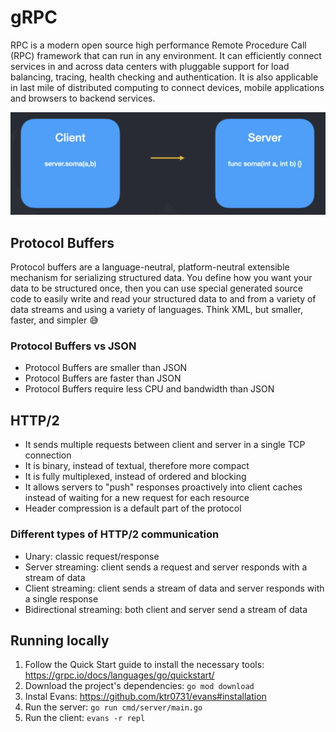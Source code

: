 # gRPC

RPC is a modern open source high performance Remote Procedure Call (RPC) framework that can run in any environment. It can efficiently connect services in and across data centers with pluggable support for load balancing, tracing, health checking and authentication. It is also applicable in last mile of distributed computing to connect devices, mobile applications and browsers to backend services.

![RPC diagram](./docs/images/rpc.png)

## Protocol Buffers

Protocol buffers are a language-neutral, platform-neutral extensible mechanism for serializing structured data. You define how you want your data to be structured once, then you can use special generated source code to easily write and read your structured data to and from a variety of data streams and using a variety of languages. Think XML, but smaller, faster, and simpler 😅

### Protocol Buffers vs JSON

- Protocol Buffers are smaller than JSON
- Protocol Buffers are faster than JSON
- Protocol Buffers require less CPU and bandwidth than JSON

## HTTP/2

- It sends multiple requests between client and server in a single TCP connection
- It is binary, instead of textual, therefore more compact
- It is fully multiplexed, instead of ordered and blocking
- It allows servers to "push" responses proactively into client caches instead of waiting for a new request for each resource
- Header compression is a default part of the protocol

### Different types of HTTP/2 communication

- Unary: classic request/response
- Server streaming: client sends a request and server responds with a stream of data
- Client streaming: client sends a stream of data and server responds with a single response
- Bidirectional streaming: both client and server send a stream of data

## Running locally

1. Follow the Quick Start guide to install the necessary tools: https://grpc.io/docs/languages/go/quickstart/
1. Download the project's dependencies: `go mod download`
1. Instal Evans: https://github.com/ktr0731/evans#installation
1. Run the server: `go run cmd/server/main.go`
1. Run the client: `evans -r repl`